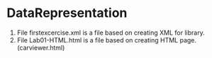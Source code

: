 # DataRepresentation

1. File firstexcercise.xml is a file based on creating XML for library.
2. File Lab01-HTML.html is a file based on creating HTML page. (carviewer.html)
